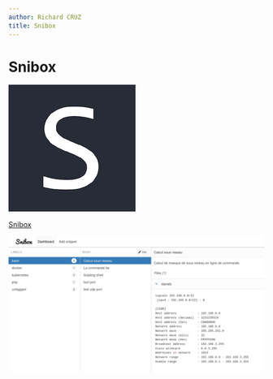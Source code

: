 ```yaml
---
author: Richard CRUZ
title: Snibox
---
```


# Snibox

![Logo Snibox](../img/logo_snibox.png)

[Snibox](https://snibox.github.io/)

![Snibox](../img/snibox.png)